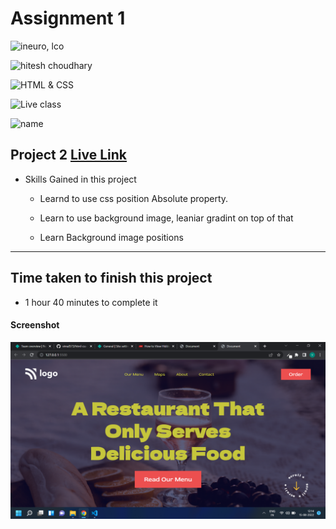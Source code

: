 # Assignment 1

![ineuro, lco](https://img.shields.io/badge/iNeuron-LCO-green)

![hitesh choudhary](https://img.shields.io/badge/Hitesh--Choudhary-Full--stack--JS--bootcamp-red)

![HTML & CSS](https://img.shields.io/badge/HTML-CSS-orange)

![Live class](https://img.shields.io/badge/LIVE--CLASS-PROJECT--2-lightgrey)

![name](https://img.shields.io/badge/Vimal--Kumar-lightgrey)

## Project 2 [Live Link](https://food-restaurent-homepage.netlify.app/)

- Skills Gained in this project

  - Learnd to use css position Absolute property.

  - Learn to use background image, leaniar gradint on top of that

  - Learn Background image positions

---

## Time taken to finish this project

- 1 hour 40 minutes to complete it

#### Screenshot

![Desktop](./screenshot/project%202.png)
